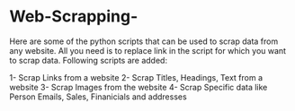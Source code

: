 # Web-Scrapping-

Here are some of the python scripts that can be used to scrap data from any website. All you need is to replace link in the script for which you want to scrap data. Following scripts are added:

1- Scrap Links from a website
2- Scrap Titles, Headings, Text from a website
3- Scrap Images from the website
4- Scrap Specific data like Person Emails, Sales, Finanicials and addresses

